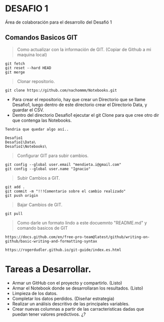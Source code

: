 # DESAFIO 1
Área de colaboración para el desarrollo del Desafió 1

## Comandos Basicos GIT

> Como actualizar con la información de GIT. (Copiar de Github a mi maquina local)

```
git fetch
git reset --hard HEAD
git merge
```

> Clonar repositorio.

```
git clone https://github.com/nachommm/Notebooks.git
```
- Para crear el repositorio, hay que crear un Directorio que se llame Desafio1, luego dentro de este directorio crear el Directorio Data, y guardar el CSV.
- Dentro del directorio Desafio1 ejecutar el git Clone para que cree otro dir que contenga las Notebooks.

```
Tendria que quedar algo así..

Desafio1
Desafio1\Data\
Desafio1\Notebooks\
```

> Configurar GIT para subir cambios.

```
git config --global user.email "mendieta.i@gmail.com"
git config --global user.name "Ignacio"
```

> Subir Cambios a GIT.

```
git add .
git commit -m "!!!Comentario sobre el cambio realizado"
git push origin
```

> Bajar Cambios de GIT. 

```
git pull
```

> Como darle un formato lindo a este docuemnto "README.md" y comando basicos de GIT

```
https://docs.github.com/en/free-pro-team@latest/github/writing-on-github/basic-writing-and-formatting-syntax

https://rogerdudler.github.io/git-guide/index.es.html

```
# Tareas a Desarrollar.

- Armar un GitHub con el proyecto y compartirlo. (Listo)
- Armar el Notebook donde se desarrollaran los resultados. (Listo)
- Limpieza de los datos.
- Completar los datos perdidos. (Diseñar estrategia)
- Realizar un análisis descritivo de las principales variables.
- Crear nuevas columnas a partir de las carracteristicas dadas que puedan tener valores predictivos. ¿?


